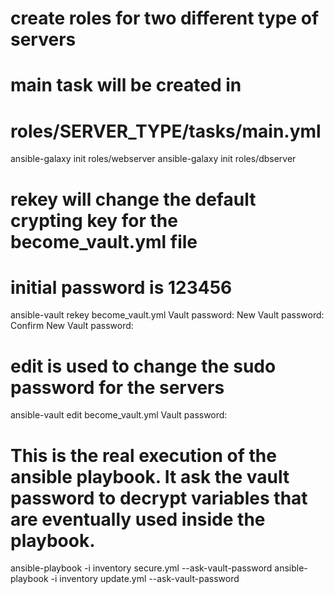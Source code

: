 # create roles for two different type of servers
# main task will be created in 
# roles/SERVER_TYPE/tasks/main.yml

ansible-galaxy init roles/webserver
ansible-galaxy init roles/dbserver

# rekey will change the default crypting key for the become_vault.yml file
# initial password is 123456
 
ansible-vault rekey become_vault.yml
Vault password:
New Vault password:
Confirm New Vault password:

# edit is used to change the sudo password for the servers
ansible-vault edit become_vault.yml
Vault password:

# This is the real execution of the ansible playbook. It ask the vault password to decrypt variables that are eventually used inside the playbook.
ansible-playbook -i inventory secure.yml --ask-vault-password
ansible-playbook -i inventory update.yml --ask-vault-password

